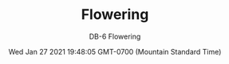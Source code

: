 ---
category: "wall-covering"
date: Wed Jan 27 2021 19:48:05 GMT-0700 (Mountain Standard Time)
description: "null"
designer: "Domitilla Biondi"
href: "https://www.areaenvironments.com/domitilla-biondi"
image_primary: "./img/DB-Flowering+Art.jpg"
image_secondary: "./img/DB+Flowering+Interior.jpg"
image_thumb: "./img/Domitilla+Biondi.png"
manufacturer: "Area Environments"
slug: "/manufacturers/area-environments/wall-covering/flowering"
slug_destination: area-environments,
subtitle: "DB-6 Flowering"
tags:
  - "area-environments"
  - "wall-covering"
title: "Flowering"
---